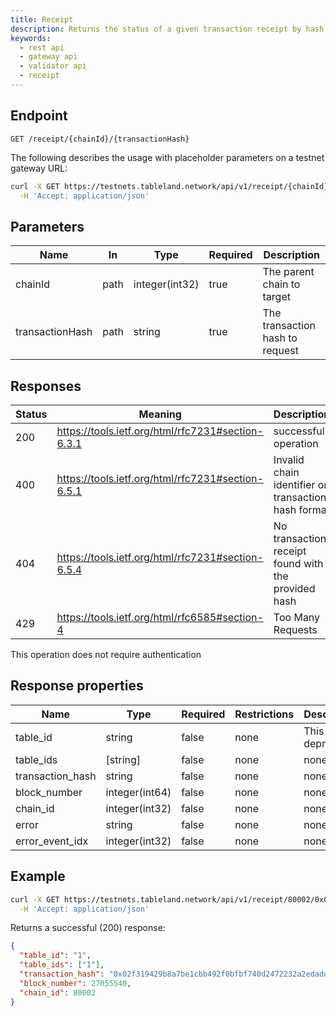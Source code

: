 ```yaml
---
title: Receipt
description: Returns the status of a given transaction receipt by hash
keywords:
  - rest api
  - gateway api
  - validator api
  - receipt
---
```


## Endpoint

`GET /receipt/{chainId}/{transactionHash}`

The following describes the usage with placeholder parameters on a testnet gateway URL:

```bash
curl -X GET https://testnets.tableland.network/api/v1/receipt/{chainId}/{transactionHash} \
  -H 'Accept: application/json'
```

## Parameters

| Name            | In   | Type           | Required | Description                     |
| --------------- | ---- | -------------- | -------- | ------------------------------- |
| chainId         | path | integer(int32) | true     | The parent chain to target      |
| transactionHash | path | string         | true     | The transaction hash to request |

## Responses

| Status | Meaning                                           | Description                                         | Schema             |
| ------ | ------------------------------------------------- | --------------------------------------------------- | ------------------ |
| 200    | https://tools.ietf.org/html/rfc7231#section-6.3.1 | successful operation                                | TransactionReceipt |
| 400    | https://tools.ietf.org/html/rfc7231#section-6.5.1 | Invalid chain identifier or transaction hash format | None               |
| 404    | https://tools.ietf.org/html/rfc7231#section-6.5.4 | No transaction receipt found with the provided hash | None               |
| 429    | https://tools.ietf.org/html/rfc6585#section-4     | Too Many Requests                                   | None               |

This operation does not require authentication

## Response properties

| Name             | Type           | Required | Restrictions | Description              |
| ---------------- | -------------- | -------- | ------------ | ------------------------ |
| table_id         | string         | false    | none         | This field is deprecated |
| table_ids        | \[string\]     | false    | none         | none                     |
| transaction_hash | string         | false    | none         | none                     |
| block_number     | integer(int64) | false    | none         | none                     |
| chain_id         | integer(int32) | false    | none         | none                     |
| error            | string         | false    | none         | none                     |
| error_event_idx  | integer(int32) | false    | none         | none                     |

## Example

```bash
curl -X GET https://testnets.tableland.network/api/v1/receipt/80002/0x02f319429b8a7be1cbb492f0bfbf740d2472232a2edadde7df7c16c0b61aa78b \
  -H 'Accept: application/json'
```

Returns a successful (200) response:

```json
{
  "table_id": "1",
  "table_ids": ["1"],
  "transaction_hash": "0x02f319429b8a7be1cbb492f0bfbf740d2472232a2edadde7df7c16c0b61aa78b",
  "block_number": 27055540,
  "chain_id": 80002
}
```
